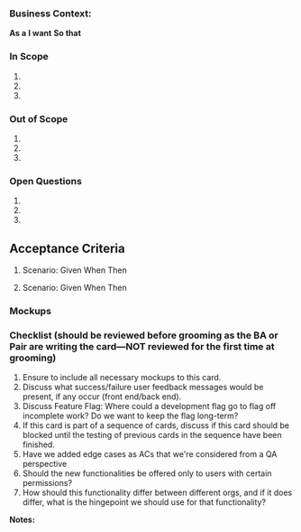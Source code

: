 ### Business Context:

**As a**
**I want**
**So that**

### In Scope

1.
2.
3.

### Out of Scope

1.
2.
3.

### Open Questions

1.
2.
3.

## Acceptance Criteria

1. Scenario:
   Given
   When
   Then

2. Scenario:
   Given
   When
   Then

### Mockups

### Checklist (should be reviewed before grooming as the BA or Pair are writing the card—NOT reviewed for the first time at grooming)

1. Ensure to include all necessary mockups to this card.
2. Discuss what success/failure user feedback messages would be present, if any occur (front end/back end).
3. Discuss Feature Flag: Where could a development flag go to flag off incomplete work? Do we want to keep the flag long-term?
4. If this card is part of a sequence of cards, discuss if this card should be blocked until the testing of previous cards in the sequence have been finished.
5. Have we added edge cases as ACs that we're considered from a QA perspective
6. Should the new functionalities be offered only to users with certain permissions?
7. How should this functionality differ between different orgs, and if it does differ, what is the hingepoint we should use for that functionality?

**Notes:**

